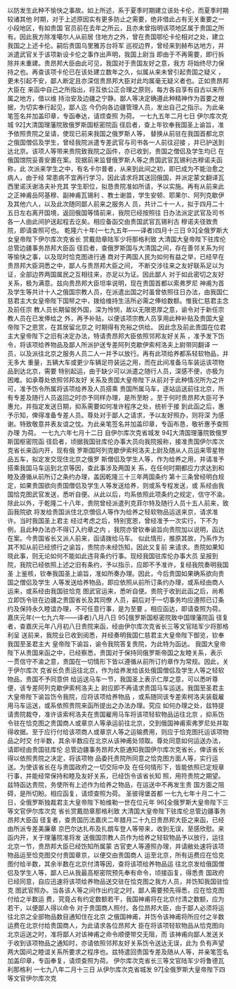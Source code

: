 <!-- { "loadSidebar": true } -->
以防发生此种不愉快之事故。如上所述，系于夏季时期建立该处卡伦，而夏季时期较诸其他
时期，对于上述原因实有更多防止之需要，绝非借此占有无关重要之一小段地区，有如贵国
官员前在去年之所云，且亦未曾指明该项地区属于贵国之所有。因此我方除准噶尔人从前居
住地方之外，曾在贵国鄂伦卡伦相对之处，建立我国之上述卡伦。嗣后贵国乌里雅苏台将军
巡视边界，曾经来到赫布达地方，并派遣武官关于该项新设卡伦之事作出声明，我国上尉当
即由于不再需要，即行拆除并未重建。贵昂邦大臣由此可见，我国对于贵国友好之意，我方
将始终尽力保持之也。再查该项卡伦已在该处建立数年之久，似属从来未曾引起贵国之疑义
，更未引起不安，鄙人断定且亦深信贵昂邦大臣对此均属毫无疑义者也。正如贵昂邦大臣在
来函中自己之所指出，将互依公正合理之原则，每方各自享有自古以来所属之地方，借以维
持治安及边疆之宁静。鄙人等决定确遵此种精神作为首要之根据，为切实奉行起见，鄙人迄
今仍向各边疆管理人员，发出自己之指示。为此亲笔签名并加盖印章，专函奉达，请烦查照
为荷。
一七九五年二月七日
伊尔库次克城
92大清国理藩院致俄罗斯国枢密院函
径启者，查上年钦奉我国圣上谕旨，准予依照贵院之呈请，使现已前来我国之俄罗斯人等，
替换从前驻在我国首都北京之俄国僧侣及学生，曾经我院派遣专差武官与司书各一人前往迎接
，并已护送到达北京。该项人等带来贵院致我院之函件，亦已收到，贵国之僧侣及学生均已
在俄国馆院妥善安置在案。现据前来监督俄罗斯人等之贵国武官瓦锡利古穆诺夫函称，此
次派来学生之中，有名卡尔普者，从来到此间之初，即已成为不能治愈之病人，由于经
常患病不宜再行学习，因此请求将其送回俄国，并派定蒙文翻译瓦西里诺沃谢洛夫补充其
学生职位，拟恳贵院准如所请，予以实施。再有从前来此之正神甫岳阿基穆、副神甫瓦锡利
、教士谢苗，学生安顿、耶果尔、阿列克歇伊及其他六人，以及此次随同鄙人前来之服务人
员，共计二十一人，拟于四月二十五日左右离开国境，返回俄国等情前来，我院已经按照往
日办法派定武官及司书各一人由此间护送起程去讫矣。相应备函交由贵国武官瓦锡利古
穆诺夫径致贵院，即请查照可也。
乾隆六十年(一七九五年——译者)四月十三日
93全俄罗斯大女皇帝陛下伊尔库次克省长
赏戴勋章陆军少将那格利致
大清国大皇帝陛下驻库伦总管边疆事务昂邦大臣函
径启者，查俄罗斯国与大清国之间，存在善邻关系为何等愉快之事，以及现时恰克图进行通
商对于两国人民为如何有益之举，已经早在贵昂邦大臣洞悉之中，鄙人与贵昂邦大臣之间，
不断交涉往来之友好联系足以为证，全部边界两国属民之互相往来，亦足以为证。因此鄙人
对于如此密切之友好关系，极为满意。兹向贵昂邦大臣坦率说明，现在贵国首都以索弗罗尼
神甫为首及学生等共计十人之俄国宗教人员，在派遣出国之时虽曾依照往日办法，由我国仁
慈君主大女皇帝陛下国帑之中，拨给维持生活所必需之俸给数额。惟我仁慈君主念及前任宗
教人员长期留居外国，深为怜悯，故以无限恩厚之意，谕令对于新任宗教人员在已发俸给之
外，再予补贴，以便该项宗教人员享用此种补贴及贵国大皇帝陛下之恩赏，在其居留北京之
时期得有充裕之供给。
因此念及前此贵国在位君主大皇帝陛下之旧有决定办法，特请贵昂邦大臣依照邻邦友好关系
，准予发下饬令，将该项给养物品及鄙人所派护送专差阿列克歇伊索柯洛夫上尉带同翻译
一员，以及派往北京之服务人员二人一并予以放行。再有此项给养都系轻软物品，并无多大
重量，五辆大车或更少车辆足符装运之用，而在此间准备马车装运该项物品到达北京，需要
特别起运，由于缺少可以派遣之随行人员，深感不便，亦极为困难。如承尊处依照邻邦友好
关系及贵国大皇帝陛下从前对于此种情况所为之许可，准予饬令所属将该项给养及人员搭乘
贵国所属马车，逐站运送前往北京，所有专差及随行人员返回之时亦予同样办理，是所至盼
。至于何时贵昂邦大臣可予惠允，并指定发送日期，抑系需要如何准许程序之处，统祈于接
到此函之后，惠予示知，俾得准备专差人员。尊处对于鄙人之请求，予以友好照办，则将深
为感谢。特致敬意并表友谊之忱。为此亲笔签名并加盖印章，专函布恳，敬祈惠予查照办理
为荷。
一七九六年七月十二日
自伊尔库次克省城发
94大清国理藩院致俄罗斯国枢密院函
径启者，顷据我国驻库伦办事大员向我院报称，接准贵国伊尔库次克省长来函内开，现有俄
罗斯国阿列克歇伊索柯洛夫上尉及随从人员运来零星物品五车，拟定发交现住北京之俄罗
斯僧侣及学生人等，作为给养之用，并请准予搭乘我国马车运到北京等因，查此事涉及两国关
系，在任何时期都应力求达到和睦及遵循从前所订之条约办理，盖因乾隆三十三年两国条约
第十三条曾经明白规定，如果贵国欲向贵国僧侣及学生人等发送给养，则或系专程发送，或
系经由我国恰克图武官发送，悉听自便。从此以后，均系依照此项条约之规定，信守不渝。
除此以外，于乾隆二十八年，贵院曾经派遣列克菲尔特及随行人员十五人前来，致函我院欲
将发给贵国派住北京僧侣人等作为给养之轻软物品运送来京，请求准许。当时我国圣上君主
经过考虑之后，特别宽恩，曾经准予一次实行，下不为例，且此种办法亦不得订入约章之内
，我院亦曾钦奉谕旨向贵院加以说明，函达在案。今贵国省长又派人前来，函请拨给马车。
似此情形，推原其故，乃系作为其不知从前已经颁行之谕旨，贵院亦未经饬知，因此又复前
来请求。贵院如果知晓此事，则无论如何不能如此违背条约行事。现经我国驻库伦办事大员
呈报到院，我院已经依照上述之旧有条约，予以指示，应即不予准许，复经我院奏明我国圣
上鉴核，钦奉我国圣上谕旨，准如所奏办理。因此，今后贵国如果确系欲向贵国之僧侣及学生
人等发送给养物品，即应依照从前所订条约办理，或系经由商人运来，或系经由我国驻恰克
图武官运来，悉听自便。贵院于收到此函之后，尚希立即饬令驻在边疆之贵国省长及其同僚
人员，嗣后对于一切事务均应遵照已订条约及保持永久睦谊办理，不可任意行事，是为至要
。相应函达，即请查照为荷。
嘉庆元年(一七九六年——译者)八月八日
95俄罗斯国枢密院致中国理藩院函
径复者，查嘉庆元年八月初八日贵院来函，经由伊尔库次克省长三等文官陆军少将那格利呈
送前来，我院业已收到阅悉，并经奏明我国仁慈君主大皇帝陛下御览，钦奉我国至圣君主大
皇帝陛下谕旨，谕令我院答复贵院，为此特为函达。
我国大皇帝陛下从贵国来函之中，已经察悉，贵国对于保持同俄罗斯帝国之友睦关系，表示
一贯信守不渝之意，贵国在一切情形下皆以遵循从前所订约章作为常规。因此，关于伊尔库次
克省长负责运往北京，作为给养发给该处俄国僧侣及学生人等之轻软物品，贵国不予同意供
给运送马车一节，我国圣上表示仁厚之意，可以悉听尊便，该专差阿列克歇伊索柯洛夫上
尉应即不再请求贵国马车运送。我国至圣君主大皇帝陛下谕旨饬令我院，应将该项给养物品
，或系随同该专差索柯洛夫装载雇用马车运送，或系依照贵院来函所提出之办法办理。究应
如何办理之处，兹特提请贵院裁夺，准许该索柯洛夫在贵国雇用马车将该项轻软物品运往北京
，抑系饬令驻在恰克图之贵国商人或章京人等承运前往北京，交到俄国神甫索弗罗尼处并取
得收据。至于应行付给该项商人或章京人等之运输费用，则应于恰克图托运该项物品之时交
付半数，其余半数应在北京从该神甫处领取。尊处同意如何运送办法，请即经由贵国驻库伦
总管边疆事务昂邦大臣通知我国伊尔库次克省长，俾该省长得以依照贵院之决定，将该项物
品委托贵院所同意之恰克图方面人等，实行运送。为使该省长在与贵国政府之一切交际中及
在任何情形下，皆能依照已定规章行事，并能经常保持和睦及友好关系，已经饬令该省长知
照，用符贵院之期望。兹特函达贵院，务使所有上述作为给养之物品，在运送中不再发生贵
国方面之阻碍，是所切盼。相应函复，请烦查照为荷。
圣彼得堡首都
一七九七年十月二十二日，全俄罗斯独裁君主大皇帝陛下帕维勒一世在位元年
96全俄罗斯大皇帝陛下三等文官伊尔库次克
省长赏戴勋章那格利致
大清国大皇帝陛下驻库伦总管边疆事务昂邦大臣函
径复者，查贵国历法嘉庆二年腊月二十九日贵昂邦大臣之来函，已经由所派专差美廉章
京巴尔达扎布及扎朗车登人等带来，收到无误，至感欣慰。来函内开，关于理藩院准将发
送俄国宗教人员作为给养之轻软物品予以放行，运往北京一节，贵昂邦大臣已经饬知所属蒙
古官吏人等遵照办理，并请敝处速将该项物品运至恰克图交付贵国章京，以便交由贵国商人
运至北京，所有运费应在恰克图付给半数，其余半数在北京付清等因，查将该项给养物品运
往北京发给俄国僧侣及学生人等，鄙人已从我最高枢密院预先奉有命令，顷接函复，得悉贵
国政府已经同意，自应迅速将该项给养物品送交驻在恰克图之我方人员，并饬知我国驻恰克
图武官照办。当各该人等之间作出约定之时，鄙人需要预先得悉，应在恰克图付给之半数运
费，究竟占有约定数额若干，我国神甫将在北京付清之数额，应为若干，以便鄙人得以命令
对于贵国商人照付。各位昂邦大臣，由于鄙人必须将运往北京之全部物品数目通知住在北京
之俄国神甫，并饬令该神甫将所应付之半数运费在北京付给贵国商人，为此请求各位昂邦大
臣在将该项轻软物品从恰克图向北京运送之时，准将鄙人对该神甫之命令顺便带交无阻，而
该神甫向鄙人发送关于收到该项物品之通知时，亦请依照邻邦友好关系饬令送达无误，此为
负有声望两大国间之睦谊关系所要求之程序也。兹特遣回贵国专差及随从人等，并亲笔签名
加盖印章，专函奉复，请烦查照为荷。
伊尔库次克省长三等文官陆军少将鲁德瓦利那格利
一七九八年二月十三日
从伊尔库次克省城发
97全俄罗斯大皇帝陛下四等文官伊尔库次克
